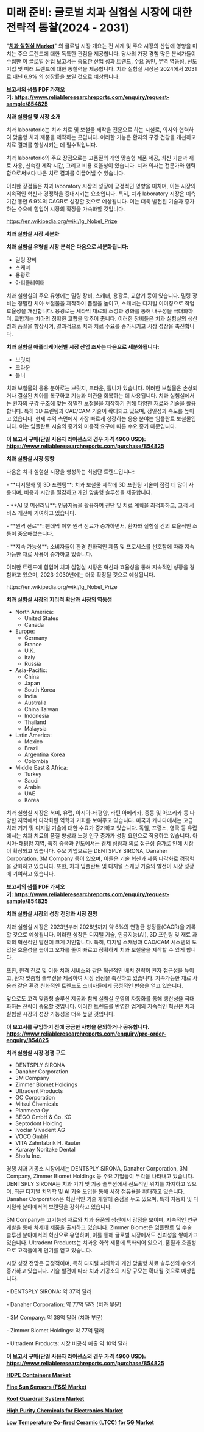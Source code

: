 <p><h1>미래 준비: 글로벌 치과 실험실 시장에 대한 전략적 통찰(2024 - 2031)</h1></p><p>"<strong><a href="https://www.reliableresearchreports.com/dental-lab-r854825?utm_campaign=105&utm_medium=7&utm_source=Github&utm_content=ia&utm_term=05102024&utm_id=dental-lab">치과 실험실 Market</a></strong>" 의 글로벌 시장 개요는 전 세계 및 주요 시장의 산업에 영향을 미치는 주요 트렌드에 대한 독특한 관점을 제공합니다. 당사의 가장 경험 많은 분석가들이 수집한 이 글로벌 산업 보고서는 중요한 산업 성과 트렌드, 수요 동인, 무역 역동성, 선도 기업 및 미래 트렌드에 대한 통찰력을 제공합니다. 치과 실험실 시장은 2024에서 2031로 매년 6.9% 의 성장률을 보일 것으로 예상됩니다.</p>
<p><strong>보고서의 샘플 PDF 가져오기:&nbsp;<a href="https://www.reliableresearchreports.com/enquiry/request-sample/854825?utm_campaign=105&utm_medium=7&utm_source=Github&utm_content=ia&utm_term=05102024&utm_id=dental-lab">https://www.reliableresearchreports.com/enquiry/request-sample/854825</a></strong></p>
<p><strong>치과 실험실 및 시장 소개</strong></p>
<p><p>치과 laboratorio는 치과 치료 및 보철물 제작을 전문으로 하는 시설로, 의사와 협력하여 맞춤형 치과 제품을 제작하는 곳입니다. 이러한 기능은 환자의 구강 건강을 개선하고 치료 결과를 향상시키는 데 필수적입니다. </p><p>치과 laboratorio의 주요 장점으로는 고품질의 개인 맞춤형 제품 제공, 최신 기술과 재료 사용, 신속한 제작 시간, 그리고 비용 효율성이 있습니다. 치과 의사는 전문가와 협력함으로써보다 나은 치료 결과를 이끌어낼 수 있습니다. </p><p>이러한 장점들은 치과 laboratory 시장의 성장에 긍정적인 영향을 미치며, 이는 시장의 지속적인 혁신과 경쟁력을 증대시키는 요소입니다. 특히, 치과 laboratory 시장은 예측 기간 동안 6.9%의 CAGR로 성장할 것으로 예상됩니다. 이는 더욱 발전된 기술과 증가하는 수요에 힘입어 시장의 확장을 가속화할 것입니다.</p></p>
<p><a href="https://en.wikipedia.org/wiki/Ig_Nobel_Prize?utm_campaign=105&utm_medium=7&utm_source=Github&utm_content=ia&utm_term=05102024&utm_id=dental-lab">https://en.wikipedia.org/wiki/Ig_Nobel_Prize</a></p>
<p><strong>치과 실험실 시장 세분화</strong></p>
<p><strong>치과 실험실 유형별 시장 분석은 다음으로 세분화됩니다:</strong></p>
<p><ul><li>밀링 장비</li><li>스캐너</li><li>용광로</li><li>아티큘레이터</li></ul></p>
<p><p>치과 실험실의 주요 유형에는 밀링 장비, 스캐너, 용광로, 교합기 등이 있습니다. 밀링 장비는 정밀한 치아 보철물을 제작하여 품질을 높이고, 스캐너는 디지털 이미징으로 작업 효율성을 개선합니다. 용광로는 세라믹 재료의 소성과 경화를 통해 내구성을 극대화하며, 교합기는 치아의 정확한 교합을 맞추어 줍니다. 이러한 장비들은 치과 실험실의 생산성과 품질을 향상시켜, 결과적으로 치과 치료 수요를 증가시키고 시장 성장을 촉진합니다.</p></p>
<p><strong>치과 실험실 애플리케이션별 시장 산업 조사는 다음으로 세분화됩니다:</strong></p>
<p><ul><li>브릿지</li><li>크라운</li><li>틀니</li></ul></p>
<p><p>치과 보철물의 응용 분야로는 브릿지, 크라운, 틀니가 있습니다. 이러한 보철물은 손상되거나 결실된 치아를 복구하고 기능과 미관을 회복하는 데 사용됩니다. 치과 실험실에서는 환자의 구강 구조에 맞는 정밀한 보철물을 제작하기 위해 다양한 재료와 기술을 활용합니다. 특히 3D 프린팅과 CAD/CAM 기술이 확대되고 있으며, 정밀성과 속도를 높이고 있습니다. 현재 수익 측면에서 가장 빠르게 성장하는 응용 분야는 임플란트 보철물입니다. 이는 임플란트 시술의 증가와 미용적 요구에 따른 수요 증가 때문입니다.</p></p>
<p><strong>이 보고서 구매(단일 사용자 라이센스의 경우 가격 4900 USD): <a href="https://www.reliableresearchreports.com/purchase/854825?utm_campaign=105&utm_medium=7&utm_source=Github&utm_content=ia&utm_term=05102024&utm_id=dental-lab">https://www.reliableresearchreports.com/purchase/854825</a></strong></p>
<p><strong>치과 실험실 시장 동향</strong></p>
<p><p>다음은 치과 실험실 시장을 형성하는 최첨단 트렌드입니다:</p><p>- **디지털화 및 3D 프린팅**: 치과 보철물 제작에 3D 프린팅 기술이 점점 더 많이 사용되며, 비용과 시간을 절감하고 개인 맞춤형 솔루션을 제공합니다.</p><p>- **AI 및 머신러닝**: 인공지능을 활용하여 진단 및 치료 계획을 최적화하고, 고객 서비스 개선에 기여하고 있습니다.</p><p>- **원격 진료**: 팬데믹 이후 원격 진료가 증가하면서, 환자와 실험실 간의 효율적인 소통이 중요해졌습니다.</p><p>- **지속 가능성**: 소비자들이 환경 친화적인 제품 및 프로세스를 선호함에 따라 지속 가능한 재료 사용이 증가하고 있습니다.</p><p>이러한 트렌드에 힘입어 치과 실험실 시장은 혁신과 효율성을 통해 지속적인 성장을 경험하고 있으며, 2023-2030년에는 더욱 확장될 것으로 예상됩니다.</p></p>
<p>https://en.wikipedia.org/wiki/Ig_Nobel_Prize</p>
<p><strong>치과 실험실 시장의 지리적 확산과 시장의 역동성</strong></p>
<p><ul>
    <li>
        North America:
        <ul>
            <li>United States</li>
            <li>Canada</li>
        </ul>
    </li>
    <li>
        Europe:
        <ul>
            <li>Germany</li>
            <li>France</li>
            <li>U.K.</li>
            <li>Italy</li>
            <li>Russia</li>
        </ul>
    </li>
    <li>
        Asia-Pacific:
        <ul>
            <li>China</li>
            <li>Japan</li>
            <li>South Korea</li>
            <li>India</li>
            <li>Australia</li>
            <li>China Taiwan</li>
            <li>Indonesia</li>
            <li>Thailand</li>
            <li>Malaysia</li>
        </ul>
    </li>
    <li>
        Latin America:
        <ul>
            <li>Mexico</li>
            <li>Brazil</li>
            <li>Argentina Korea</li>
            <li>Colombia</li>
        </ul>
    </li>
    <li>
        Middle East & Africa:
        <ul>
            <li>Turkey</li>
            <li>Saudi</li>
            <li>Arabia</li>
            <li>UAE</li>
            <li>Korea</li>
        </ul>
    </li>
    </ul></p>
<p><p>치과 실험실 시장은 북미, 유럽, 아시아-태평양, 라틴 아메리카, 중동 및 아프리카 등 다양한 지역에서 다각화된 역학과 기회를 보여주고 있습니다. 미국과 캐나다에서는 고급 치과 기기 및 디지털 기술에 대한 수요가 증가하고 있습니다. 독일, 프랑스, 영국 등 유럽에서는 치과 치료의 품질 향상과 노령 인구 증가가 성장 요인으로 작용하고 있습니다. 아시아-태평양 지역, 특히 중국과 인도에서는 경제 성장과 의료 접근성 증가로 인해 시장이 확장되고 있습니다. 주요 기업으로는 DENTSPLY SIRONA, Danaher Corporation, 3M Company 등이 있으며, 이들은 기술 혁신과 제품 다각화로 경쟁력을 강화하고 있습니다. 또한, 치과 임플란트 및 디지털 스캐닝 기술의 발전이 시장 성장에 기여하고 있습니다.</p></p>
<p><strong>보고서의 샘플 PDF 가져오기:&nbsp;<a href="https://www.reliableresearchreports.com/enquiry/request-sample/854825?utm_campaign=105&utm_medium=7&utm_source=Github&utm_content=ia&utm_term=05102024&utm_id=dental-lab">https://www.reliableresearchreports.com/enquiry/request-sample/854825</a></strong></p>
<p><strong>치과 실험실 시장의 성장 전망과 시장 전망</strong></p>
<p><p>치과 실험실 시장은 2023년부터 2028년까지 약 6%의 연평균 성장률(CAGR)을 기록할 것으로 예상됩니다. 이러한 성장은 디지털 기술, 인공지능(AI), 3D 프린팅 및 재료 과학의 혁신적인 발전에 크게 기인합니다. 특히, 디지털 스캐닝과 CAD/CAM 시스템의 도입은 효율성을 높이고 오차를 줄여 빠르고 정확하게 치과 보철물을 제작할 수 있게 합니다.</p><p>또한, 원격 진료 및 이동 치과 서비스와 같은 혁신적인 배치 전략이 환자 접근성을 높이고, 환자 맞춤형 솔루션을 제공하여 시장 성장을 촉진하고 있습니다. 지속가능한 재료 사용과 같은 환경 친화적인 트렌드도 소비자들에게 긍정적인 반응을 얻고 있습니다.</p><p>앞으로도 고객 맞춤형 솔루션 제공과 함께 실험실 운영의 자동화를 통해 생산성을 극대화하는 전략이 중요할 것입니다. 이러한 트렌드를 반영한 업계의 지속적인 혁신은 치과 실험실 시장의 성장 가능성을 더욱 높일 것입니다.</p></p>
<p><strong>이 보고서를 구입하기 전에 궁금한 사항을 문의하거나 공유합니다. <a href="https://www.reliableresearchreports.com/enquiry/pre-order-enquiry/854825?utm_campaign=105&utm_medium=7&utm_source=Github&utm_content=ia&utm_term=05102024&utm_id=dental-lab">https://www.reliableresearchreports.com/enquiry/pre-order-enquiry/854825</a></strong></p>
<p><strong>치과 실험실 시장 경쟁 구도</strong></p>
<p><ul><li>DENTSPLY SIRONA</li><li>Danaher Corporation</li><li>3M Company</li><li>Zimmer Biomet Holdings</li><li>Ultradent Products</li><li>GC Corporation</li><li>Mitsui Chemicals</li><li>Planmeca Oy</li><li>BEGO GmbH & Co. KG</li><li>Septodont Holding</li><li>Ivoclar Vivadent AG</li><li>VOCO GmbH</li><li>VITA Zahnfabrik H. Rauter</li><li>Kuraray Noritake Dental</li><li>Shofu Inc.</li></ul></p>
<p><p>경쟁 치과 기공소 시장에서는 DENTSPLY SIRONA, Danaher Corporation, 3M Company, Zimmer Biomet Holdings 등 주요 기업들이 두각을 나타내고 있습니다. DENTSPLY SIRONA는 치과 기기 및 기공 솔루션에서 선도적인 위치를 차지하고 있으며, 최근 디지털 치의학 및 AI 기술 도입을 통해 시장 점유율을 확대하고 있습니다. Danaher Corporation은 혁신적인 기술 개발에 중점을 두고 있으며, 특히 자동화 및 디지털화 분야에서의 브랜딩을 강화하고 있습니다.</p><p>3M Company는 고기능성 재료와 치과 용품의 생산에서 강점을 보이며, 지속적인 연구개발을 통해 차세대 제품을 출시하고 있습니다. Zimmer Biomet은 임플란트 및 수술 솔루션 분야에서의 혁신으로 유명하며, 이를 통해 글로벌 시장에서도 신뢰성을 쌓아가고 있습니다. Ultradent Products는 치과용 화학 제품에 특화되어 있으며, 품질과 효율성으로 고객들에게 인기를 얻고 있습니다.</p><p>시장 성장 전망은 긍정적이며, 특히 디지털 치의학과 개인 맞춤형 치료 솔루션의 수요가 증가하고 있습니다. 기술 발전에 따라 치과 기공소의 시장 규모는 확대될 것으로 예상됩니다.</p><p>- DENTSPLY SIRONA: 약 37억 달러</p><p>- Danaher Corporation: 약 77억 달러 (치과 부문)</p><p>- 3M Company: 약 38억 달러 (치과 부문)</p><p>- Zimmer Biomet Holdings: 약 77억 달러</p><p>- Ultradent Products: 시장 비공식 매출 약 10억 달러</p></p>
<p><strong>이 보고서 구매(단일 사용자 라이센스의 경우 가격 4900 USD): <a href="https://www.reliableresearchreports.com/purchase/854825?utm_campaign=105&utm_medium=7&utm_source=Github&utm_content=ia&utm_term=05102024&utm_id=dental-lab">https://www.reliableresearchreports.com/purchase/854825</a></strong></p>
<p><strong><p><a href="https://www.linkedin.com/pulse/global-hdpe-containers-market-pulse-trends-growth-analysis-hqjse?utm_campaign=105&utm_medium=7&utm_source=Github&utm_content=ia&utm_term=05102024&utm_id=dental-lab">HDPE Containers Market</a></p><p><a href="https://issuu.com/reportprime-2/docs/fine-sun-sensors-fss-market-size-20_83d4e490a4a0aa?utm_campaign=105&utm_medium=7&utm_source=Github&utm_content=ia&utm_term=05102024&utm_id=dental-lab">Fine Sun Sensors (FSS) Market</a></p><p><a href="https://github.com/SamiaHussain82/Market-Research-Report-List-1/blob/main/roof-guardrail-system-market.md?utm_campaign=105&utm_medium=7&utm_source=Github&utm_content=ia&utm_term=05102024&utm_id=dental-lab">Roof Guardrail System Market</a></p><p><a href="https://github.com/DianaWilson796/Market-Research-Report-List-1/blob/main/high-purity-chemicals-for-electronics-market.md?utm_campaign=105&utm_medium=7&utm_source=Github&utm_content=ia&utm_term=05102024&utm_id=dental-lab">High Purity Chemicals for Electronics Market</a></p><p><a href="https://issuu.com/reportprime-2/docs/low-temperature-co-fired-ceramic-lt_6c2ba019e49175?utm_campaign=105&utm_medium=7&utm_source=Github&utm_content=ia&utm_term=05102024&utm_id=dental-lab">Low Temperature Co-fired Ceramic (LTCC) for 5G Market</a></p></strong></p>
<p></p>